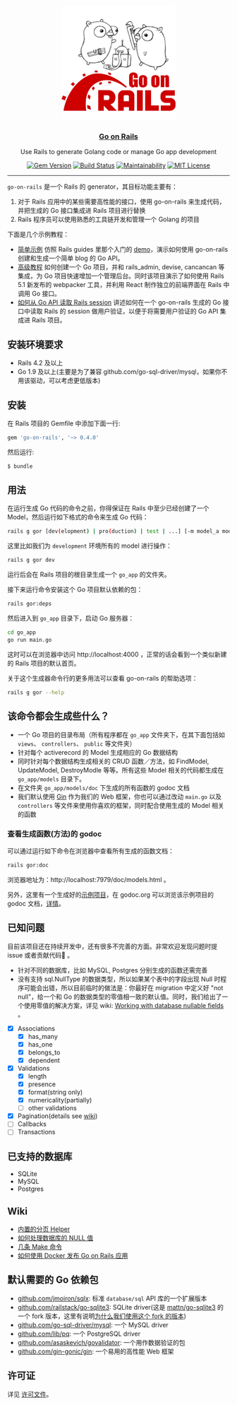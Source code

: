 <p align="center">
  <img width="260" height="260" src="./go-on-rails.png">
</p>
<h3 align="center"><a href="https://railstack.github.io">Go on Rails</a></h3>
<p align="center">Use Rails to generate Golang code or manage Go app development<p>

<p align="center">
  <a href="https://badge.fury.io/rb/go-on-rails"><img src="https://badge.fury.io/rb/go-on-rails.svg" alt="Gem Version"></a>
  <a href="https://travis-ci.org/railstack/go-on-rails"><img src="https://travis-ci.org/railstack/go-on-rails.svg?branch=dev" alt="Build Status"></a>
  <a href="https://codeclimate.com/github/railstack/go-on-rails/maintainability"><img src="https://api.codeclimate.com/v1/badges/6fba1f226f027a14c19b/maintainability" alt="Maintainability"></a>
  <a href="https://github.com/railstack/go-on-rails/blob/master/MIT-LICENSE"><img src="https://img.shields.io/badge/license-MIT-blue.svg" alt="MIT License"></a>
</p>

---

`go-on-rails` 是一个 Rails 的 generator，其目标功能主要有：

1. 对于 Rails 应用中的某些需要高性能的接口，使用 go-on-rails 来生成代码，并把生成的 Go 接口集成进 Rails 项目进行替换
2. Rails 程序员可以使用熟悉的工具链开发和管理一个 Golang 的项目

下面是几个示例教程：
* [简单示例](https://github.com/railstack/example_simple) 仿照 Rails guides 里那个入门的 [demo](http://guides.rubyonrails.org/getting_started.html)，演示如何使用 go-on-rails 创建和生成一个简单 blog 的 Go API。
* [高级教程](https://github.com/railstack/example_with_admin)  如何创建一个 Go 项目，并和 rails_admin, devise, cancancan 等集成，为 Go 项目快速增加一个管理后台。同时该项目演示了如何使用 Rails 5.1 新发布的 webpacker 工具，并利用 React 制作独立的前端界面在 Rails 中调用 Go 接口。
* [如何从 Go API 读取 Rails session](https://github.com/railstack/example_read_rails_session) 讲述如何在一个 go-on-rails 生成的 Go 接口中读取 Rails 的 session 做用户验证，以便于将需要用户验证的 Go API 集成进 Rails 项目。

## 安装环境要求

* Rails 4.2 及以上
* Go 1.9 及以上(主要是为了兼容 github.com/go-sql-driver/mysql，如果你不用该驱动，可以考虑更低版本)

## 安装

在 Rails 项目的 Gemfile 中添加下面一行:

```ruby
gem 'go-on-rails', '~> 0.4.0'
```

然后运行:
```bash
$ bundle
```

## 用法

在运行生成 Go 代码的命令之前，你得保证在 Rails 中至少已经创建了一个 Model，然后运行如下格式的命令来生成 Go 代码：

```bash
rails g gor [dev(elopment) | pro(duction) | test | ...] [-m model_a model_b model_c ...]
```

这里比如我们为 `development` 环境所有的 model 进行操作：

```bash
rails g gor dev
```

运行后会在 Rails 项目的根目录生成一个 `go_app` 的文件夹。

接下来运行命令安装这个 Go 项目默认依赖的包：

```bash
rails gor:deps
```

然后进入到 `go_app` 目录下，启动 Go 服务器：

```bash
cd go_app
go run main.go
```

这时可以在浏览器中访问 http://localhost:4000 ，正常的话会看到一个类似新建的 Rails 项目的默认首页。

关于这个生成器命令行的更多用法可以查看 go-on-rails 的帮助选项：

```bash
rails g gor --help
```

## 该命令都会生成些什么？

* 一个 Go 项目的目录布局（所有程序都在 `go_app` 文件夹下，在其下面包括如 `views`、 `controllers`、 `public` 等文件夹）
* 针对每个 activerecord 的 Model 生成相应的 Go 数据结构
* 同时针对每个数据结构生成相关的 CRUD 函数／方法，如 FindModel, UpdateModel, DestroyModle 等等。所有这些 Model 相关的代码都生成在 `go_app/models` 目录下。
* 在文件夹 `go_app/models/doc` 下生成的所有函数的 godoc 文档
* 我们默认使用 [Gin](https://github.com/gin-gonic/gin) 作为我们的 Web 框架，你也可以通过改动 `main.go` 以及 `controllers` 等文件来使用你喜欢的框架，同时配合使用生成的 Model 相关的函数

### 查看生成函数(方法)的 godoc

可以通过运行如下命令在浏览器中查看所有生成的函数文档：

```bash
rails gor:doc
```

浏览器地址为：http://localhost:7979/doc/models.html 。

另外，这里有一个生成好的[示例项目](https://github.com/railstack/gor_models_sample)，在 godoc.org 可以浏览该示例项目的 godoc 文档，[详情](https://github.com/railstack/gor_models_sample)。

## 已知问题

目前该项目还在持续开发中，还有很多不完善的方面。非常欢迎发现问题时提 issue 或者贡献代码👏 。

* 针对不同的数据库，比如 MySQL, Postgres 分别生成的函数还需完善
* 没有支持 sql.NullType 的数据类型，所以如果某个表中的字段出现 Null 时程序可能会出错，所以目前临时的做法是：你最好在 migration 中定义好 "not null"，给一个和 Go 的数据类型的零值相一致的默认值。同时，我们给出了一个使用零值的解决方案，详见 wiki: [Working with database nullable fields](https://github.com/railstack/go-on-rails/wiki/Working-with-database-nullable-fields) 。

- [x] Associations
  - [x] has_many
  - [x] has_one
  - [x] belongs_to
  - [x] dependent
- [x] Validations
  - [x] length
  - [x] presence
  - [x] format(string only)
  - [x] numericality(partially)
  - [ ] other validations
- [x] Pagination(details see [wiki](https://github.com/railstack/go-on-rails/wiki/Pagination))
- [ ] Callbacks
- [ ] Transactions

## 已支持的数据库

* SQLite
* MySQL
* Postgres

## Wiki

* [内置的分页 Helper](https://github.com/railstack/go-on-rails/wiki/Pagination)
* [如何处理数据库的 NULL 值](https://github.com/railstack/go-on-rails/wiki/Working-with-database-nullable-fields)
* [几条 Make 命令](https://github.com/railstack/go-on-rails/wiki/Some-Make-commands)
* [如何使用 Docker 发布 Go on Rails 应用](https://github.com/railstack/go-on-rails/wiki/Dockerize-a-Go-on-Rails-application)

## 默认需要的 Go 依赖包

* [github.com/jmoiron/sqlx](https://github.com/jmoiron/sqlx): 标准 `database/sql` API 库的一个扩展版本
* [github.com/railstack/go-sqlite3](https://github.com/railstack/go-sqlite3): SQLite driver(这是 [mattn/go-sqlite3](https://github.com/mattn/go-sqlite3) 的一个 fork 版本，这里有说明[为什么我们使用这个 fork 的版本](https://github.com/mattn/go-sqlite3/pull/468))
* [github.com/go-sql-driver/mysql](https://github.com/go-sql-driver/mysql): 一个 MySQL driver
* [github.com/lib/pq](https://github.com/lib/pq): 一个 PostgreSQL driver
* [github.com/asaskevich/govalidator](https://github.com/asaskevich/govalidator): 一个用作数据验证的包
* [github.com/gin-gonic/gin](https://github.com/gin-gonic/gin): 一个易用的高性能 Web 框架


## 许可证

详见 [许可文件](https://github.com/railstack/go-on-rails/blob/master/MIT-LICENSE)。
